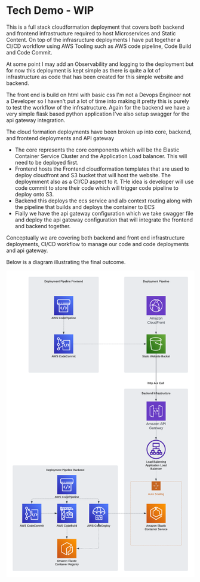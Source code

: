 # Tech Demo - WIP

This is a full stack cloudformation deployment that covers both backend and frontend infrastructure required to host Microservices and Static Content. On top of the infrasructure deployments I have put together a CI/CD workflow using AWS Tooling such as AWS code pipeline, Code Build and Code Commit. 

At some point I may add an Observability and logging to the deployment but for now this deployment is kept simple as there is quite a lot of infrastructure as code that has been created for this simple website and backend.

The front end is build on html with basic css I'm not a Devops Engineer not a Developer so I haven't put a lot of time into making it pretty this is purely to test the workflow of the infrsatructure. Again for the backend we have a very simple flask based python application I've also setup swagger for the api gateway integration.

The cloud formation deployments have been broken up into core, backend, and frontend deployments and API gateway

* The core represents the core components which will be the Elastic Container Service Cluster and the Application Load balancer. This will need to be deployed first.
* Frontend hosts the Frontend cloudformation templates that are used to deploy cloudfront and S3 bucket that will host the website. The deploymment also as a CI/CD aspect to it. THe idea is developer will use code commit to store their code which will trigger code pipeline to deploy onto S3. 
* Backend this deploys the ecs service and alb context routing along with the pipeline that builds and deploys the container to ECS
* Fially we have the api gateway configuration which we take swagger file and deploy the api gateway configuration that will integrate the frontend and backend together.

Conceptually we are covering both backend and front end infrastructure deployments, CI/CD workflow to manage our code and code deployments and api gateway.

Below is a diagram illustrating the final outcome.

![Diagram](doc/Fullstack-demo-Diagram.png)
